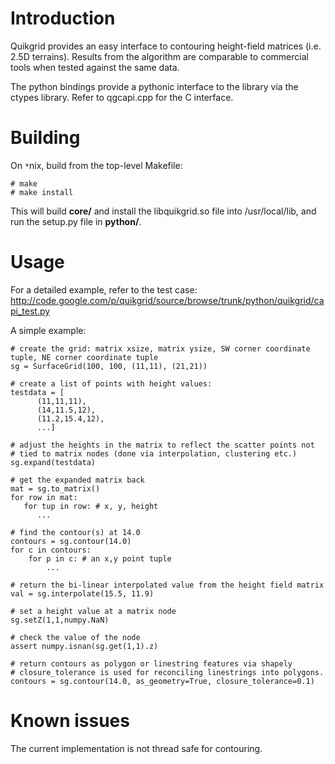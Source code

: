 # Introduction #

Quikgrid provides an easy interface to contouring height-field matrices (i.e. 2.5D terrains).  Results from the algorithm are comparable to commercial tools when tested against the same data.

The python bindings provide a pythonic interface to the library via the ctypes library.  Refer to qgcapi.cpp for the C interface.

# Building #

On `*`nix, build from the top-level Makefile:
```
# make
# make install
```

This will build **core/** and install the libquikgrid.so file into /usr/local/lib, and run the setup.py file in **python/**.

# Usage #

For a detailed example, refer to the test case: http://code.google.com/p/quikgrid/source/browse/trunk/python/quikgrid/capi_test.py

A simple example:
```
# create the grid: matrix xsize, matrix ysize, SW corner coordinate tuple, NE corner coordinate tuple
sg = SurfaceGrid(100, 100, (11,11), (21,21))

# create a list of points with height values: 
testdata = [
      (11,11,11),
      (14,11.5,12),
      (11.2,15.4,12),
      ...]

# adjust the heights in the matrix to reflect the scatter points not 
# tied to matrix nodes (done via interpolation, clustering etc.)
sg.expand(testdata)

# get the expanded matrix back
mat = sg.to_matrix()
for row in mat:
   for tup in row: # x, y, height
      ...

# find the contour(s) at 14.0
contours = sg.contour(14.0)
for c in contours:
    for p in c: # an x,y point tuple
        ...

# return the bi-linear interpolated value from the height field matrix
val = sg.interpolate(15.5, 11.9)

# set a height value at a matrix node
sg.setZ(1,1,numpy.NaN)

# check the value of the node
assert numpy.isnan(sg.get(1,1).z)

# return contours as polygon or linestring features via shapely
# closure_tolerance is used for reconciling linestrings into polygons.
contours = sg.contour(14.0, as_geometry=True, closure_tolerance=0.1)
```


# Known issues #
The current implementation is not thread safe for contouring.